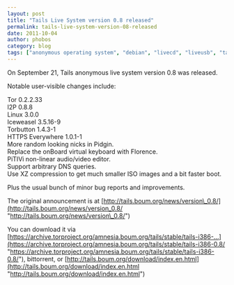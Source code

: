 ```yaml
---
layout: post
title: "Tails Live System version 0.8 released"
permalink: tails-live-system-version-08-released
date: 2011-10-04
author: phobos
category: blog
tags: ["anonymous operating system", "debian", "livecd", "liveusb", "tails", "tor"]
---
```


On September 21, Tails anonymous live system version 0.8 was released.

Notable user-visible changes include:

Tor 0.2.2.33  
 I2P 0.8.8  
 Linux 3.0.0  
 Iceweasel 3.5.16-9  
 Torbutton 1.4.3-1  
 HTTPS Everywhere 1.0.1-1  
 More random looking nicks in Pidgin.  
 Replace the onBoard virtual keyboard with Florence.  
 PiTIVi non-linear audio/video editor.  
 Support arbitrary DNS queries.  
 Use XZ compression to get much smaller ISO images and a bit faster boot.

Plus the usual bunch of minor bug reports and improvements.

The original announcement is at [http://tails.boum.org/news/version\_0.8/](http://tails.boum.org/news/version_0.8/ "http://tails.boum.org/news/version\_0.8/")

You can download it via [https://archive.torproject.org/amnesia.boum.org/tails/stable/tails-i386-...](https://archive.torproject.org/amnesia.boum.org/tails/stable/tails-i386-0.8/ "https://archive.torproject.org/amnesia.boum.org/tails/stable/tails-i386-0.8/"), bittorrent, or [http://tails.boum.org/download/index.en.html](http://tails.boum.org/download/index.en.html "http://tails.boum.org/download/index.en.html")

